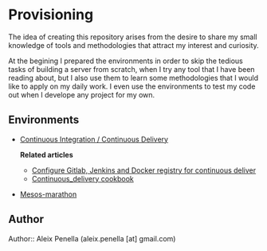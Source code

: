 # Provisioning
The idea of creating this repository arises from the desire to share my small knowledge of tools and methodologies that attract my interest and curiosity.

At the begining I prepared the environments in order to skip the tedious tasks of building a server from scratch, when I try any tool that I have been reading about, but I also use them to learn some methodologies that I would like to apply on my daily work. I even use the environments to test my code out when I develope any project for my own.

## Environments
- [Continuous Integration / Continuous Delivery](continuous_delivery/README.md)

  **Related articles**
  - [Configure Gitlab, Jenkins and Docker registry for continuous deliver](continuous_delivery/docs/configure_gitlab_jenkins_docker-registry_cd.md)
  - [Continuous_delivery cookbook](continuous_delivery/docs/cookbook.md)
- [Mesos-marathon](mesos-marathon/README.md)

## Author
Author:: Aleix Penella (aleix.penella [at] gmail.com)
